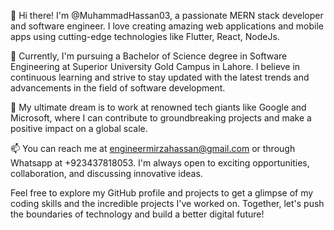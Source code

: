 👋 Hi there! I'm @MuhammadHassan03, a passionate MERN stack developer and software engineer. I love creating amazing web applications and mobile apps using cutting-edge technologies like Flutter, React, NodeJs.

🌱 Currently, I'm pursuing a Bachelor of Science degree in Software Engineering at Superior University Gold Campus in Lahore. I believe in continuous learning and strive to stay updated with the latest trends and advancements in the field of software development.

💞️ My ultimate dream is to work at renowned tech giants like Google and Microsoft, where I can contribute to groundbreaking projects and make a positive impact on a global scale.

📫 You can reach me at engineermirzahassan@gmail.com or through Whatsapp at +923437818053. I'm always open to exciting opportunities, collaboration, and discussing innovative ideas.

Feel free to explore my GitHub profile and projects to get a glimpse of my coding skills and the incredible projects I've worked on. Together, let's push the boundaries of technology and build a better digital future!
